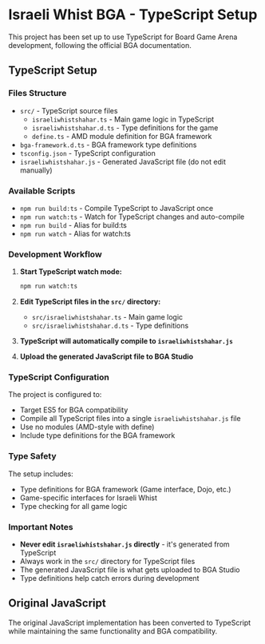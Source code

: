 # Israeli Whist BGA - TypeScript Setup

This project has been set up to use TypeScript for Board Game Arena development, following the official BGA documentation.

## TypeScript Setup

### Files Structure

- `src/` - TypeScript source files
  - `israeliwhistshahar.ts` - Main game logic in TypeScript
  - `israeliwhistshahar.d.ts` - Type definitions for the game
  - `define.ts` - AMD module definition for BGA framework
- `bga-framework.d.ts` - BGA framework type definitions
- `tsconfig.json` - TypeScript configuration
- `israeliwhistshahar.js` - Generated JavaScript file (do not edit manually)

### Available Scripts

- `npm run build:ts` - Compile TypeScript to JavaScript once
- `npm run watch:ts` - Watch for TypeScript changes and auto-compile
- `npm run build` - Alias for build:ts
- `npm run watch` - Alias for watch:ts

### Development Workflow

1. **Start TypeScript watch mode:**
   ```bash
   npm run watch:ts
   ```

2. **Edit TypeScript files in the `src/` directory:**
   - `src/israeliwhistshahar.ts` - Main game logic
   - `src/israeliwhistshahar.d.ts` - Type definitions

3. **TypeScript will automatically compile to `israeliwhistshahar.js`**

4. **Upload the generated JavaScript file to BGA Studio**

### TypeScript Configuration

The project is configured to:
- Target ES5 for BGA compatibility
- Compile all TypeScript files into a single `israeliwhistshahar.js` file
- Use no modules (AMD-style with define)
- Include type definitions for the BGA framework

### Type Safety

The setup includes:
- Type definitions for BGA framework (Game interface, Dojo, etc.)
- Game-specific interfaces for Israeli Whist
- Type checking for all game logic

### Important Notes

- **Never edit `israeliwhistshahar.js` directly** - it's generated from TypeScript
- Always work in the `src/` directory for TypeScript files
- The generated JavaScript file is what gets uploaded to BGA Studio
- Type definitions help catch errors during development

## Original JavaScript

The original JavaScript implementation has been converted to TypeScript while maintaining the same functionality and BGA compatibility.
